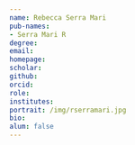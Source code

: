 ```yaml
---
name: Rebecca Serra Mari
pub-names:
- Serra Mari R
degree: 
email: 
homepage: 
scholar: 
github: 
orcid: 
role: 
institutes:
portrait: /img/rserramari.jpg
bio: 
alum: false
---
```

